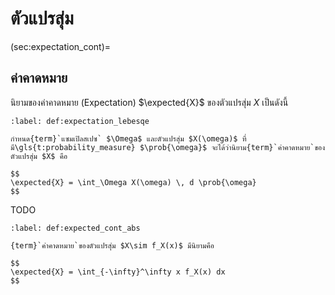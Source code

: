 
# ตัวแปรสุ่ม

(sec:expectation_cont)=
## ค่าคาดหมาย

นิยามของค่าคาดหมาย (Expectation) $\expected{X}$ ของตัวแปรสุ่ม $X$ เป็นดังนี้

````{prf:definition} ค่าคาดหมาย
:label: def:expectation_lebesqe

กำหนด{term}`แซมเปิลสเปซ` $\Omega$ และตัวแปรสุ่ม $X(\omega)$ ที่มี\gls{t:probability_measure} $\prob{\omega}$ จะได้ว่านิยาม{term}`ค่าคาดหมาย`ของตัวแปรสุ่ม $X$ คือ 

$$
\expected{X} = \int_\Omega X(\omega) \, d \prob{\omega}
$$

````

TODO



````{prf:definition} ค่าคาดหมายของตัวแปรสุ่มต่อเนื่อง
:label: def:expected_cont_abs

{term}`ค่าคาดหมาย`ของตัวแปรสุ่ม $X\sim f_X(x)$ มีนิยามคือ 

$$
\expected{X} = \int_{-\infty}^\infty x f_X(x) dx
$$

````
